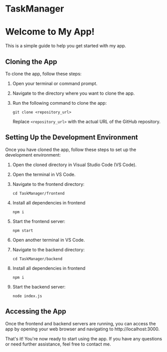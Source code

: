 ﻿# TaskManager
# Welcome to My App!

This is a simple guide to help you get started with my app.

## Cloning the App

To clone the app, follow these steps:

1. Open your terminal or command prompt.
2. Navigate to the directory where you want to clone the app.
3. Run the following command to clone the app:

    ```
    git clone <repository_url>
    ```

    Replace `<repository_url>` with the actual URL of the GitHub repository.

## Setting Up the Development Environment

Once you have cloned the app, follow these steps to set up the development environment:

1. Open the cloned directory in Visual Studio Code (VS Code).
2. Open the terminal in VS Code.
3. Navigate to the frontend directory:

    ```
    cd TaskManager/frontend
    ```
4. Install all dependencies in frontend

    ```
    npm i
    ```
5. Start the frontend server:

    ```
    npm start
    ```
6. Open another terminal in VS Code.
7. Navigate to the backend directory:

    ```
    cd TaskManager/backend
    ```
8. Install all dependencies in frontend

    ```
    npm i
    ```
9. Start the backend server:

    ```
    node index.js
    ```

## Accessing the App

Once the frontend and backend servers are running, you can access the app by opening your web browser and navigating to http://localhost:3000.

That's it! You're now ready to start using the app. If you have any questions or need further assistance, feel free to contact me.
